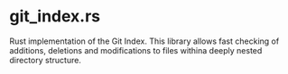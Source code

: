 # git_index.rs
Rust implementation of the Git Index. This library allows fast checking of additions, deletions and modifications to files withina deeply nested directory structure.
